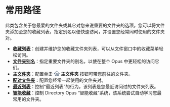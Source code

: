 # 常用路径

此类包含关于您最爱的文件夹或其它对您来说重要的文件夹的选项。您可以将文件夹添加至您的收藏列表，指定别名以便快速访问，并设置您经常同时使用的文件夹对。

- **[收藏列表](/Manual/preferences/preferences_categories/frequently_used_paths/favorites_list.zh.md)**：创建并维护您的收藏文件夹列表，可以从文件窗口中的收藏菜单轻松访问。
- **[文件夹别名](/Manual/preferences/preferences_categories/frequently_used_paths/folder_aliases.zh.md)**：指定重要文件夹的别名，以使在整个 Opus 中更轻松的访问它们。
- **[主文件夹](/Manual/preferences/preferences_categories/frequently_used_paths/home_folder.zh.md)**：配置单击 ![](/Manual/images/media/13/home_button.png) **主文件夹** 按钮可带您前往的文件夹。
- **[配对文件夹](/Manual/preferences/preferences_categories/frequently_used_paths/paired_folders.zh.md)**：配置您经常一起使用的文件夹对。
- **[最近列表](/Manual/preferences/preferences_categories/frequently_used_paths/recent_list.zh.md)**：控制“最近列表”的行为，该列表是您最近访问过的文件夹列表。
- **[智能收藏](/Manual/preferences/preferences_categories/frequently_used_paths/smartfavorites.zh.md)**：控制 Directory Opus “智能收藏”系统，该系统尝试自动学习您最常用的文件夹。